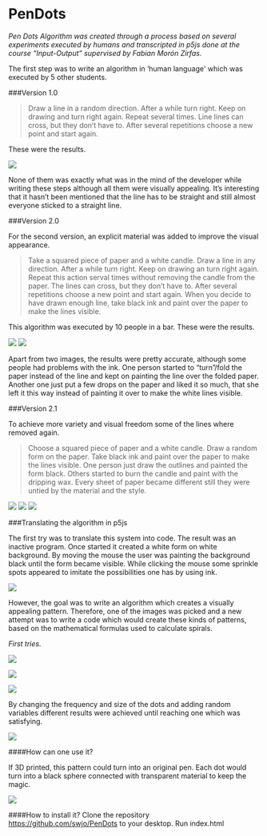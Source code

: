 # PenDots

*Pen Dots Algorithm was created through a process based on several experiments executed by humans and transcripted in p5js done at the course “Input-Output” supervised by Fabian Morón Zirfas.*


The first step was to write an algorithm in ‘human language' which was executed by 5 other students. 

###Version 1.0

>Draw a line in a random direction. After a while turn right. Keep on drawing and turn right again. Repeat several times. 
Line lines can cross, but they don’t have to. After several repetitions choose a new point and start again.

These were the results. 

![](/images/class.jpg)

None of them was exactly what was in the mind of the developer while writing these steps although all them were visually appealing. It’s interesting that it hasn’t been mentioned that the line has to be straight and still almost everyone sticked to a straight line. 

###Version 2.0

For the second version, an explicit material was added to improve the visual appearance.  

>Take a squared piece of paper and a white candle. 
Draw a line in any direction. After a while turn right. Keep on drawing an turn right again. Repeat this action serval times without removing the candle from the paper. 
The lines can cross, but they don’t have to. 
After several repetitions choose a new point and start again.
When you decide to have drawn enough line, take black ink and paint over the paper to make the lines visible. 

This algorithm was executed by 10 people in a bar. 
These were the results. 

![](/images/1-1.jpg)
![](/images/complete.jpg)


Apart from two images, the results were pretty accurate, although some people had problems with the ink. One person started to “turn”/fold the paper instead of the line and kept on painting the line over the folded paper. Another one just put a few drops on the paper and liked it so much, that she left it this way instead of painting it over to make the white lines visible. 

###Version 2.1

To achieve more variety and visual freedom some of the lines where removed again.

>Choose a squared piece of paper and a white candle.
Draw a random form on the paper. 
Take black ink and paint over the paper to make the lines visible. 
One person just draw the outlines and painted the form black. Others started to burn the candle and paint with the dripping wax. Every sheet of paper became different still they were untied by the material and the style.

![](/images/3.jpg)
![](/images/2-1.jpg)
![](/images/4.jpg)



###Translating the algorithm in p5js

The first try was to translate this system into code. The result was an inactive program. Once started it created a white form on white background. By moving the mouse the user was painting the background black until the form became visible. While clicking the mouse some sprinkle spots appeared to imitate the possibilities one has by using ink. 

![](/images/programm.jpg)

However, the goal was to write an algorithm which creates a visually appealing pattern. Therefore, one of the images was picked and a new attempt was to write a code which would create these kinds of patterns, based on the mathematical formulas used to calculate spirals. 

*First tries.*

![](/images/spirale1j.jpg)





![](/images/spirale2.jpg)





![](/images/spirale3.jpg)


By changing the frequency and size of the dots and adding random variables different results were achieved until reaching one which was satisfying. 

![](/images/pen.jpg)

####How can one use it? 

If 3D printed, this pattern could turn into an original pen. Each dot would turn into a black sphere connected with transparent material to keep the magic. 

![](/images/mockup.jpg)
 
####How to install it?
Clone the repository https://github.com/swjo/PenDots to your desktop. Run index.html
